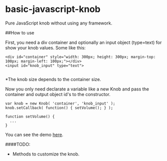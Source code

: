 basic-javascript-knob
=====================

Pure JavaScript knob without using any framework.

##How to use

First, you need a div container and optionally an input object (type=text) for show your knob values.
Some like this:

```
<div id="container" style="width: 300px; height: 300px; margin-top: 100px; margin-left: 100px;"></div>
<input id="knob_input" type="text">
        
```
*The knob size depends to the container size.



Now you only need declarate a variable like a new Knob and pass the container and output object id's to the constructor.

```
var knob = new Knob( 'container', 'knob_input' );
knob.setCallback( function() { setVolume(); } );

function setVolume() {
  ...
}
```


You can see the demo [here](http://www.builtbyedgar.com/blog/examples/pure-javascript-knob/knob01.html).



####TODO: 
- Methods to customize the knob.


